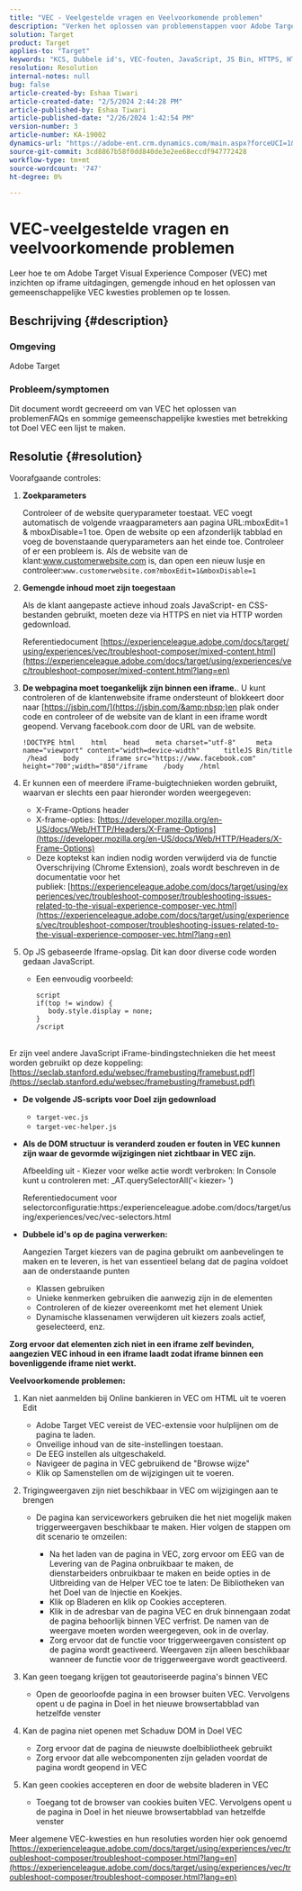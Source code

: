 ```yaml
---
title: "VEC - Veelgestelde vragen en Veelvoorkomende problemen"
description: "Verken het oplossen van problemenstappen voor Adobe Target Visual Experience Composer (VEC) en leer hoe te om iframe kwesties en gemengde inhoud te behandelen."
solution: Target
product: Target
applies-to: "Target"
keywords: "KCS, Dubbele id's, VEC-fouten, JavaScript, JS Bin, HTTPS, HTTP, CSS, DOM Structure, EEC, VEC-laadproblemen, Shadow DOM, Web Components, FAQ "
resolution: Resolution
internal-notes: null
bug: false
article-created-by: Eshaa Tiwari
article-created-date: "2/5/2024 2:44:28 PM"
article-published-by: Eshaa Tiwari
article-published-date: "2/26/2024 1:42:54 PM"
version-number: 3
article-number: KA-19002
dynamics-url: "https://adobe-ent.crm.dynamics.com/main.aspx?forceUCI=1&pagetype=entityrecord&etn=knowledgearticle&id=76c6520f-35c4-ee11-9079-6045bd006268"
source-git-commit: 3cd8867b58f0dd840de3e2ee68eccdf947772428
workflow-type: tm+mt
source-wordcount: '747'
ht-degree: 0%

---
```


# VEC-veelgestelde vragen en veelvoorkomende problemen


Leer hoe te om Adobe Target Visual Experience Composer (VEC) met inzichten op iframe uitdagingen, gemengde inhoud en het oplossen van gemeenschappelijke VEC kwesties problemen op te lossen.

## Beschrijving {#description}


### Omgeving

Adobe Target

### Probleem/symptomen

Dit document wordt gecreeerd om van VEC het oplossen van problemenFAQs en sommige gemeenschappelijke kwesties met betrekking tot Doel VEC een lijst te maken.


## Resolutie {#resolution}


Voorafgaande controles:

1. <b>Zoekparameters</b>

   Controleer of de website queryparameter toestaat. VEC voegt automatisch de volgende vraagparameters aan pagina URL:mboxEdit=1 &amp; mboxDisable=1 toe. Open de website op een afzonderlijk tabblad en voeg de bovenstaande queryparameters aan het einde toe. Controleer of er een probleem is. Als de website van de klant:www.customerwebsite.com is, dan open een nieuw lusje en controleer:`www.customerwebsite.com?mboxEdit=1&mboxDisable=1`
2. <b>Gemengde inhoud moet zijn toegestaan</b>

   Als de klant aangepaste actieve inhoud zoals JavaScript- en CSS-bestanden gebruikt, moeten deze via HTTPS en niet via HTTP worden gedownload.

   Referentiedocument [https://experienceleague.adobe.com/docs/target/using/experiences/vec/troubleshoot-composer/mixed-content.html](https://experienceleague.adobe.com/docs/target/using/experiences/vec/troubleshoot-composer/mixed-content.html?lang=en)
3. <b>De webpagina moet toegankelijk zijn binnen een iframe.</b>. U kunt controleren of de klantenwebsite iframe ondersteunt of blokkeert door naar [https://jsbin.com/](https://jsbin.com/&amp;nbsp;)en plak onder code en controleer of de website van de klant in een iframe wordt geopend. Vervang facebook.com door de URL van de website.






   ```
   !DOCTYPE html    html    head    meta charset="utf-8"     meta name="viewport" content="width=device-width"      titleJS Bin/title     /head    body       iframe src="https://www.facebook.com" height="700";width="850"/iframe    /body    /html
   ```




4. Er kunnen een of meerdere iFrame-buigtechnieken worden gebruikt, waarvan er slechts een paar hieronder worden weergegeven:
   - X-Frame-Options header
   - X-frame-opties: [https://developer.mozilla.org/en-US/docs/Web/HTTP/Headers/X-Frame-Options](https://developer.mozilla.org/en-US/docs/Web/HTTP/Headers/X-Frame-Options)
   - Deze koptekst kan indien nodig worden verwijderd via de functie Overschrijving (Chrome Extension), zoals wordt beschreven in de documentatie voor het publiek: [https://experienceleague.adobe.com/docs/target/using/experiences/vec/troubleshoot-composer/troubleshooting-issues-related-to-the-visual-experience-composer-vec.html](https://experienceleague.adobe.com/docs/target/using/experiences/vec/troubleshoot-composer/troubleshooting-issues-related-to-the-visual-experience-composer-vec.html?lang=en)
5. Op JS gebaseerde Iframe-opslag. Dit kan door diverse code worden gedaan JavaScript.
   - Een eenvoudig voorbeeld: <br>

     ```
     script
     if(top != window) {
        body.style.display = none;    
     }
     /script
     ```

<br>Er zijn veel andere JavaScript iFrame-bindingstechnieken die het meest worden gebruikt op deze koppeling: [https://seclab.stanford.edu/websec/framebusting/framebust.pdf](https://seclab.stanford.edu/websec/framebusting/framebust.pdf)


- <b>De volgende JS-scripts voor Doel zijn gedownload</b>

   - `target-vec.js`
   - `target-vec-helper.js`
- <b>Als de DOM structuur is veranderd zouden er fouten in VEC kunnen zijn waar de gevormde wijzigingen niet zichtbaar in VEC zijn.</b>

  Afbeelding uit - Kiezer voor welke actie wordt verbroken: In Console kunt u controleren met: _AT.querySelectorAll(&#39;`<` kiezer`>` &#39;)

  Referentiedocument voor selectorconfiguratie:https:/experienceleague.adobe.com/docs/target/using/experiences/vec/vec-selectors.html
- <b>Dubbele id&#39;s op de pagina verwerken:</b>

  Aangezien Target kiezers van de pagina gebruikt om aanbevelingen te maken en te leveren, is het van essentieel belang dat de pagina voldoet aan de onderstaande punten

   - Klassen gebruiken
   - Unieke kenmerken gebruiken die aanwezig zijn in de elementen
   - Controleren of de kiezer overeenkomt met het element Uniek
   - Dynamische klassenamen verwijderen uit kiezers zoals actief, geselecteerd, enz.


<b>Zorg ervoor dat elementen zich niet in een iframe zelf bevinden, aangezien VEC inhoud in een iframe laadt zodat iframe binnen een bovenliggende iframe niet werkt.</b>

<b>Veelvoorkomende problemen: </b>

1. Kan niet aanmelden bij Online bankieren in VEC om HTML uit te voeren Edit
   - Adobe Target VEC vereist de VEC-extensie voor hulplijnen om de pagina te laden.
   - Onveilige inhoud van de site-instellingen toestaan.
   - De EEG instellen als uitgeschakeld.
   - Navigeer de pagina in VEC gebruikend de &quot;Browse wijze&quot;
   - Klik op Samenstellen om de wijzigingen uit te voeren.
2. Trigingweergaven zijn niet beschikbaar in VEC om wijzigingen aan te brengen

   - De pagina kan serviceworkers gebruiken die het niet mogelijk maken triggerweergaven beschikbaar te maken. Hier volgen de stappen om dit scenario te omzeilen:

      - Na het laden van de pagina in VEC, zorg ervoor om EEG van de Levering van de Pagina onbruikbaar te maken, de dienstarbeiders onbruikbaar te maken en beide opties in de Uitbreiding van de Helper VEC toe te laten: De Bibliotheken van het Doel van de Injectie en Koekjes.
      - Klik op Bladeren en klik op Cookies accepteren.
      - Klik in de adresbar van de pagina VEC en druk binnengaan zodat de pagina behoorlijk binnen VEC verfrist. De namen van de weergave moeten worden weergegeven, ook in de overlay.
      - Zorg ervoor dat de functie voor triggerweergaven consistent op de pagina wordt geactiveerd. Weergaven zijn alleen beschikbaar wanneer de functie voor de triggerweergave wordt geactiveerd.
3. Kan geen toegang krijgen tot geautoriseerde pagina&#39;s binnen VEC

   - Open de geoorloofde pagina in een browser buiten VEC. Vervolgens opent u de pagina in Doel in het nieuwe browsertabblad van hetzelfde venster
4. Kan de pagina niet openen met Schaduw DOM in Doel VEC

   - Zorg ervoor dat de pagina de nieuwste doelbibliotheek gebruikt
   - Zorg ervoor dat alle webcomponenten zijn geladen voordat de pagina wordt geopend in VEC
5. Kan geen cookies accepteren en door de website bladeren in VEC

   - Toegang tot de browser van cookies buiten VEC. Vervolgens opent u de pagina in Doel in het nieuwe browsertabblad van hetzelfde venster


Meer algemene VEC-kwesties en hun resoluties worden hier ook genoemd
[https://experienceleague.adobe.com/docs/target/using/experiences/vec/troubleshoot-composer/troubleshoot-composer.html?lang=en](https://experienceleague.adobe.com/docs/target/using/experiences/vec/troubleshoot-composer/troubleshoot-composer.html?lang=en)
